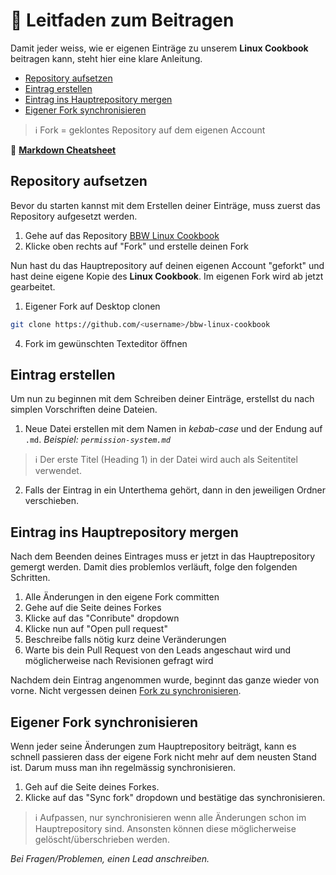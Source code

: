 # 🤝 Leitfaden zum Beitragen

Damit jeder weiss, wie er eigenen Einträge zu unserem **Linux Cookbook** beitragen kann, steht hier eine klare Anleitung.

-   [Repository aufsetzen](#repository-aufsetzen)
-   [Eintrag erstellen](#eintrag-erstellen)
-   [Eintrag ins Hauptrepository mergen](#eintrag-ins-hauptrepository-mergen)
-   [Eigener Fork synchronisieren](#eigener-fork-synchronisieren)

> ℹ️ Fork = geklontes Repository auf dem eigenen Account

📝 **[Markdown Cheatsheet](https://www.markdownguide.org/cheat-sheet/)**

## Repository aufsetzen

Bevor du starten kannst mit dem Erstellen deiner Einträge, muss zuerst das Repository aufgesetzt werden.

1. Gehe auf das Repository [BBW Linux Cookbook](https://github.com/LorenzHohermuth/bbw-linux-cookbook)
2. Klicke oben rechts auf "Fork" und erstelle deinen Fork

Nun hast du das Hauptrepository auf deinen eigenen Account "geforkt" und hast deine eigene Kopie des **Linux Cookbook**. Im eigenen Fork wird ab jetzt gearbeitet.

1. Eigener Fork auf Desktop clonen

```sh
git clone https://github.com/<username>/bbw-linux-cookbook
```

4. Fork im gewünschten Texteditor öffnen

## Eintrag erstellen

Um nun zu beginnen mit dem Schreiben deiner Einträge, erstellst du nach simplen Vorschriften deine Dateien.

1. Neue Datei erstellen mit dem Namen in _kebab-case_ und der Endung auf `.md`. _Beispiel: `permission-system.md`_

> ℹ️ Der erste Titel (Heading 1) in der Datei wird auch als Seitentitel verwendet.

2. Falls der Eintrag in ein Unterthema gehört, dann in den jeweiligen Ordner verschieben.

## Eintrag ins Hauptrepository mergen

Nach dem Beenden deines Eintrages muss er jetzt in das Hauptrepository gemergt werden. Damit dies problemlos verläuft, folge den folgenden Schritten.

1. Alle Änderungen in den eigene Fork committen
2. Gehe auf die Seite deines Forkes
3. Klicke auf das "Conribute" dropdown
4. Klicke nun auf "Open pull request"
5. Beschreibe falls nötig kurz deine Veränderungen
6. Warte bis dein Pull Request von den Leads angeschaut wird und möglicherweise nach Revisionen gefragt wird

Nachdem dein Eintrag angenommen wurde, beginnt das ganze wieder von vorne. Nicht vergessen deinen [Fork zu synchronisieren](#eigener-fork-synchronisieren).

## Eigener Fork synchronisieren

Wenn jeder seine Änderungen zum Hauptrepository beiträgt, kann es schnell passieren dass der eigene Fork nicht mehr auf dem neusten Stand ist. Darum muss man ihn regelmässig synchronisieren.

1. Geh auf die Seite deines Forkes.
2. Klicke auf das "Sync fork" dropdown und bestätige das synchronisieren.

> ℹ️ Aufpassen, nur synchronisieren wenn alle Änderungen schon im Hauptrepository sind. Ansonsten können diese möglicherweise gelöscht/überschrieben werden.

*Bei Fragen/Problemen, einen Lead anschreiben.*

